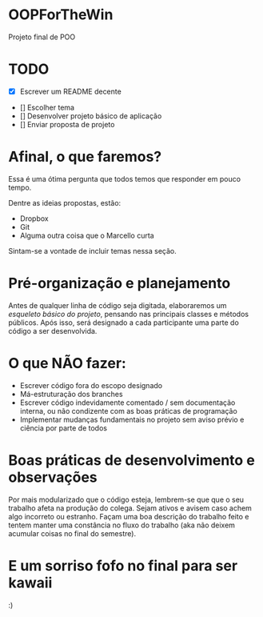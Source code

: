 # OOPForTheWin
Projeto final de POO

# TODO
  - [X] Escrever um README decente 
  - [] Escolher tema
  - [] Desenvolver projeto básico de aplicação
  - [] Enviar proposta de projeto

# Afinal, o que faremos?
Essa é uma ótima pergunta que todos temos que responder em pouco tempo.

Dentre as ideias propostas, estão:

  - Dropbox
  - Git
  - Alguma outra coisa que o Marcello curta
  
Sintam-se a vontade de incluir temas nessa seção.

# Pré-organização e planejamento
Antes de qualquer linha de código seja digitada, elaboraremos um *esqueleto básico do projeto*, pensando nas principais classes e métodos públicos. Após isso, será designado a cada participante uma parte do código a ser desenvolvida.

# O que NÃO fazer:
  - Escrever código fora do escopo designado
  - Má-estruturação dos branches
  - Escrever código indevidamente comentado / sem documentação interna, ou não condizente com as boas práticas de programação
  - Implementar mudanças fundamentais no projeto sem aviso prévio e ciência por parte de todos

# Boas práticas de desenvolvimento e observações
Por mais modularizado que o código esteja, lembrem-se que que o seu trabalho afeta na produção do colega. Sejam ativos e avisem caso achem algo incorreto ou estranho. Façam uma boa descrição do trabalho feito e tentem manter uma constância no fluxo do trabalho (aka não deixem acumular coisas no final do semestre).

# E um sorriso fofo no final para ser kawaii
:)
